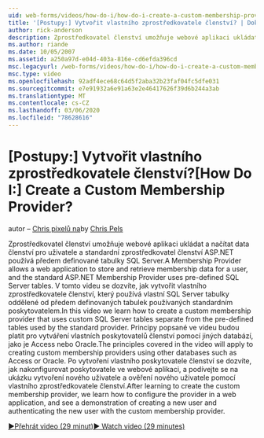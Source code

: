 ```yaml
---
uid: web-forms/videos/how-do-i/how-do-i-create-a-custom-membership-provider
title: '[Postupy:] Vytvořit vlastního zprostředkovatele členství? | Dokumenty Microsoft'
author: rick-anderson
description: Zprostředkovatel členství umožňuje webové aplikaci ukládat a načítat data členství pro uživatele a standardní zprostředkovatel členství ASP.NET používá předem definovaný...
ms.author: riande
ms.date: 10/05/2007
ms.assetid: a250a97d-e04d-403a-816e-cd6efda396cd
msc.legacyurl: /web-forms/videos/how-do-i/how-do-i-create-a-custom-membership-provider
msc.type: video
ms.openlocfilehash: 92adf4ece68c64d5f2aba32b23faf04fc5dfe031
ms.sourcegitcommit: e7e91932a6e91a63e2e46417626f39d6b244a3ab
ms.translationtype: MT
ms.contentlocale: cs-CZ
ms.lasthandoff: 03/06/2020
ms.locfileid: "78628616"
---
```

# <a name="how-do-i-create-a-custom-membership-provider"></a><span data-ttu-id="fd703-104">[Postupy:] Vytvořit vlastního zprostředkovatele členství?</span><span class="sxs-lookup"><span data-stu-id="fd703-104">[How Do I:] Create a Custom Membership Provider?</span></span>

<span data-ttu-id="fd703-105">autor – [Chris pixelů na](https://twitter.com/chrispels)</span><span class="sxs-lookup"><span data-stu-id="fd703-105">by [Chris Pels](https://twitter.com/chrispels)</span></span>

<span data-ttu-id="fd703-106">Zprostředkovatel členství umožňuje webové aplikaci ukládat a načítat data členství pro uživatele a standardní zprostředkovatel členství ASP.NET používá předem definované tabulky SQL Server.</span><span class="sxs-lookup"><span data-stu-id="fd703-106">A Membership Provider allows a web application to store and retrieve membership data for a user, and the standard ASP.NET Membership Provider uses pre-defined SQL Server tables.</span></span> <span data-ttu-id="fd703-107">V tomto videu se dozvíte, jak vytvořit vlastního zprostředkovatele členství, který používá vlastní SQL Server tabulky oddělené od předem definovaných tabulek používaných standardním poskytovatelem.</span><span class="sxs-lookup"><span data-stu-id="fd703-107">In this video we learn how to create a custom membership provider that uses custom SQL Server tables separate from the pre-defined tables used by the standard provider.</span></span> <span data-ttu-id="fd703-108">Principy popsané ve videu budou platit pro vytváření vlastních poskytovatelů členství pomocí jiných databází, jako je Access nebo Oracle.</span><span class="sxs-lookup"><span data-stu-id="fd703-108">The principles covered in the video will apply to creating custom membership providers using other databases such as Access or Oracle.</span></span> <span data-ttu-id="fd703-109">Po vytvoření vlastního poskytovatele členství se dozvíte, jak nakonfigurovat poskytovatele ve webové aplikaci, a podívejte se na ukázku vytvoření nového uživatele a ověření nového uživatele pomocí vlastního zprostředkovatele členství.</span><span class="sxs-lookup"><span data-stu-id="fd703-109">After learning to create the custom membership provider, we learn how to configure the provider in a web application, and see a demonstration of creating a new user and authenticating the new user with the custom membership provider.</span></span>

[<span data-ttu-id="fd703-110">&#9654;Přehrát video (29 minut)</span><span class="sxs-lookup"><span data-stu-id="fd703-110">&#9654; Watch video (29 minutes)</span></span>](https://channel9.msdn.com/Blogs/ASP-NET-Site-Videos/how-do-i-create-a-custom-membership-provider)
